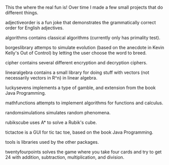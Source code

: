This the where the real fun is! Over time I made a few small projects that do different things.

adjectiveorder is a fun joke that demonstrates the grammatically correct order for English adjectives.

algorithms contains classical algorithms (currently only has primality test).

borgeslibrary attemps to simulate evolution (based on the anecdote in Kevin Kelly's Out of Control) by letting the user choose the word to breed.

cipher contains several different encryption and decryption ciphers.

linearalgebra contains a small library for doing stuff with vectors (not necessarily vectors in R^n) in linear algebra.

luckysevens implements a type of gamble, and extension from the book Java Programming.

mathfunctions attempts to implement algorithms for functions and calculus.

randomsimulations simulates random phenomena.

rubikscube uses A* to solve a Rubik's cube.

tictactoe is a GUI for tic tac toe, based on the book Java Programming.

tools is libraries used by the other packages.

twentyfourpoints solves the game where you take four cards and try to get 24 with addition, subtraction, multiplication, and division.

